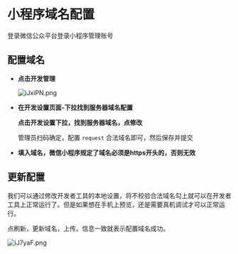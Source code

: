 # 小程序域名配置

登录微信公众平台登录小程序管理账号

## 配置域名

- **点击开发管理**

  ![iJxiPN.png](https://i.328888.xyz/2023/04/28/iJxiPN.png)

- **在开发设置页面-下拉找到服务器域名配置**

  **点击开发设置下拉，找到服务器域名，点修改**

  管理员扫码确定，配置 `request` 合法域名即可，然后保存并提交

-  **填入域名，微信小程序规定了域名必须是https开头的，否则无效**


## 更新配置

我们可以通过修改开发者工具的本地设置，将不校验合法域名勾上就可以在开发者工具上正常运行了。但是如果想在手机上预览，还是需要真机调试才可以正常运行。

点刷新，更新域名，上传。信息一致就表示配置域名成功。

 ![iJ7yaF.png](https://i.328888.xyz/2023/04/28/iJ7yaF.png)
